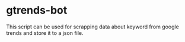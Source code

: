 # gtrends-bot
This script can be used for scrapping data about keyword from google trends and store it to a json file.
